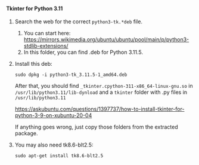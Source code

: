 <!--SKIP_FIX-->
#### Tkinter for Python 3.11
1. Search the web for the correct `python3-tk.*deb` file.
   1. You can start here: https://mirrors.wikimedia.org/ubuntu/ubuntu/pool/main/p/python3-stdlib-extensions/
   2. In this folder, you can find .deb for Python 3.11.5.


2. Install this deb:
    ```
    sudo dpkg -i python3-tk_3.11.5-1_amd64.deb
    ```
    After that, you should find `_tkinter.cpython-311-x86_64-linux-gnu.so` in `/usr/lib/python3.11/lib-dynload`
    and a `tkinter` folder with .py files in `/usr/lib/python3.11`
    
    https://askubuntu.com/questions/1397737/how-to-install-tkinter-for-python-3-9-on-xubuntu-20-04

   If anything goes wrong, just copy those folders from the extracted package.

3. You may also need tk8.6-blt2.5:
    ```
    sudo apt-get install tk8.6-blt2.5
    ```